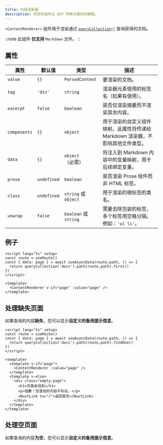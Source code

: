 ```yaml
---
title: 内容渲染器
description: 将您的组件从 AST 转换为美妙的模板。
---
```


`<ContentRenderer>` 组件用于渲染通过 [`queryCollection()`](/docs/utils/query-collection) 查询获得的文档。

::note 
此组件 **仅支持** `Markdown` 文件。
::

## 属性

| 属性        | 默认值      | 类型                        | 描述 |
|------------|------------|----------------------------|-------------|
| `value`    | `{}`        | `ParsedContent`            | 要渲染的文档。 |
| `tag`      | `'div'`     | `string`                   | 渲染器元素使用的标签名（如果有使用）。 |
| `excerpt`  | `false`     | `boolean`                  | 是否仅渲染摘要而不渲染其余内容。 |
| `components` | `{}`      | `object`                   | 用于渲染的自定义组件映射。此属性将传递给 Markdown 渲染器，不影响其他文件类型。 |
| `data`     | `{}`        | `object` （必需）          | 将注入到 Markdown 内容中的变量映射，用于后续绑定变量。 |
| `prose`    | `undefined` | `boolean`                  | 是否渲染 Prose 组件而非 HTML 标签。 |
| `class`    | `undefined` | `string` 或 `object`       | 用于渲染的根标签的类名。 |
| `unwrap`   | `false`     | `boolean` 或 `string`      | 需要去除包装的标签，多个标签用空格分隔。例如：`'ul li'`。 |


## 例子

```vue [pages/[...slug\\].vue]
<script lang="ts" setup>
const route = useRoute()
const { data: page } = await useAsyncData(route.path, () => {
  return queryCollection('docs').path(route.path).first()
})
</script>

<template>
  <ContentRenderer v-if="page" :value="page" />
</template>
```

## 处理缺失页面
如果查询的内容**缺失**，您可以显示**自定义的备用提示信息**。

```vue [pages/[...slug\\].vue]
<script lang="ts" setup>
const route = useRoute()
const { data: page } = await useAsyncData(route.path, () => {
  return queryCollection('docs').path(route.path).findOne()
})
</script>

<template>
  <template v-if="page">
    <ContentRenderer :value="page" />
  </template>
  <template v-else>
    <div class="empty-page">
      <h1>页面未找到</h1>
      <p>抱歉！您查找的内容不存在。</p>
      <NuxtLink to="/">返回首页</NuxtLink>
    </div>
  </template>
</template>
```

## 处理空页面
如果查询的内容**为空**，您可以显示**自定义的备用提示信息**。
